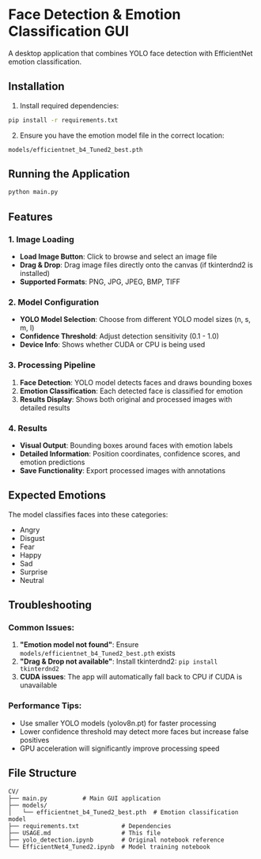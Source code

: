 # Face Detection & Emotion Classification GUI

A desktop application that combines YOLO face detection with EfficientNet emotion classification.

## Installation

1. Install required dependencies:
```bash
pip install -r requirements.txt
```

2. Ensure you have the emotion model file in the correct location:
```
models/efficientnet_b4_Tuned2_best.pth
```

## Running the Application

```bash
python main.py
```

## Features

### 1. **Image Loading**
- **Load Image Button**: Click to browse and select an image file
- **Drag & Drop**: Drag image files directly onto the canvas (if tkinterdnd2 is installed)
- **Supported Formats**: PNG, JPG, JPEG, BMP, TIFF

### 2. **Model Configuration**
- **YOLO Model Selection**: Choose from different YOLO model sizes (n, s, m, l)
- **Confidence Threshold**: Adjust detection sensitivity (0.1 - 1.0)
- **Device Info**: Shows whether CUDA or CPU is being used

### 3. **Processing Pipeline**
1. **Face Detection**: YOLO model detects faces and draws bounding boxes
2. **Emotion Classification**: Each detected face is classified for emotion
3. **Results Display**: Shows both original and processed images with detailed results

### 4. **Results**
- **Visual Output**: Bounding boxes around faces with emotion labels
- **Detailed Information**: Position coordinates, confidence scores, and emotion predictions
- **Save Functionality**: Export processed images with annotations

## Expected Emotions
The model classifies faces into these categories:
- Angry
- Disgust
- Fear
- Happy
- Sad
- Surprise
- Neutral

## Troubleshooting

### Common Issues:
1. **"Emotion model not found"**: Ensure `models/efficientnet_b4_Tuned2_best.pth` exists
2. **"Drag & Drop not available"**: Install tkinterdnd2: `pip install tkinterdnd2`
3. **CUDA issues**: The app will automatically fall back to CPU if CUDA is unavailable

### Performance Tips:
- Use smaller YOLO models (yolov8n.pt) for faster processing
- Lower confidence threshold may detect more faces but increase false positives
- GPU acceleration will significantly improve processing speed

## File Structure
```
CV/
├── main.py          # Main GUI application
├── models/
│   └── efficientnet_b4_Tuned2_best.pth  # Emotion classification model
├── requirements.txt            # Dependencies
├── USAGE.md                    # This file
├── yolo_detection.ipynb        # Original notebook reference
└── EfficientNet4_Tuned2.ipynb  # Model training notebook
```
